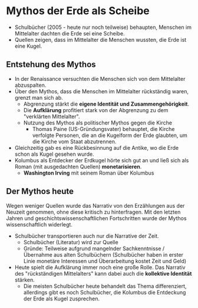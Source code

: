 # Mythos der Erde als Scheibe

- Schulbücher (2005 - heute nur noch teilweise) behaupten, Menschen im Mittelalter dachten die Erde sei eine Scheibe.
- Quellen zeigen, dass im Mittelalter die Menschen wussten, die Erde ist eine Kugel.

## Entstehung des Mythos

- In der Renaissance versuchten die Menschen sich von dem Mittelalter abzuspalten.
- Über den Mythos, dass die Menschen im Mittelalter rückständig waren, grenzt man sich ab.
  - Abgrenzung stärkt die **eigene Identität und Zusammengehörigkeit**.
  - Die **Aufklärung** profitiert stark von der Abgrenzung zu dem "verklärten Mittelalter".
  - Nutzung des Mythos als politischer Mythos gegen die Kirche
    - Thomas Paine (US-Gründungsvater) behauptet, die Kirche verfolgte Personen, die an die Kugelform der Erde glaubten, um die Kirche vom Staat abzutrennen.
- Gleichzeitig gab es eine Rückbesinnung auf die Antike, wo die Erde schon als Kugel gesehen wurde.
- Kolumbus als Entdecker der Erdkugel hörte sich gut an und ließ sich als Roman (mit ausgedachten Quellen) **monetarisieren**.
  - **Washington Irving** mit seinem Roman über Kolumbus

## Der Mythos heute

Wegen weniger Quellen wurde das Narrativ von den Erzählungen aus der Neuzeit genommen, ohne diese kritisch zu hinterfragen. Mit den letzten Jahren und geschichtswissenschaftlichen Fortschritten wurde der Mythos wissenschaftlich widerlegt.

- Schulbücher transportieren auch nur die Narrative der Zeit.
  - Schulbücher (Literatur) wird zur Quelle
  - Gründe: Teilweise aufgrund mangelnder Sachkenntnisse / Übernahme aus alten Schulbüchern (Schulbücher haben in erster Linie monetäre Interessen und Überarbeitung kostet Zeit und Geld)
- Heute spielt die Aufklärung immer noch eine große Rolle. Das Narrativ des "rückständigen Mittelalters" kann dabei auch die **kollektive Identität** stärken.
  - Die meisten Schulbücher heute behandelt das Thema differenziert, allerdings gibt es noch Schulbücher, die Kolumbus die Entdeckung der Erde als Kugel zusprechen.

